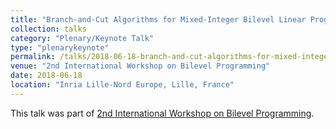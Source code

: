 ```yaml
---
title: "Branch-and-Cut Algorithms for Mixed-Integer Bilevel Linear Programs"
collection: talks
category: "Plenary/Keynote Talk"
type: "plenarykeynote"
permalink: /talks/2018-06-18-branch-and-cut-algorithms-for-mixed-integer-bilevel-linear-programs
venue: "2nd International Workshop on Bilevel Programming"
date: 2018-06-18
location: "Inria Lille-Nord Europe, Lille, France"
---
```


This talk was part of [2nd International Workshop on Bilevel Programming](https://iwobip2.sciencesconf.org/).
